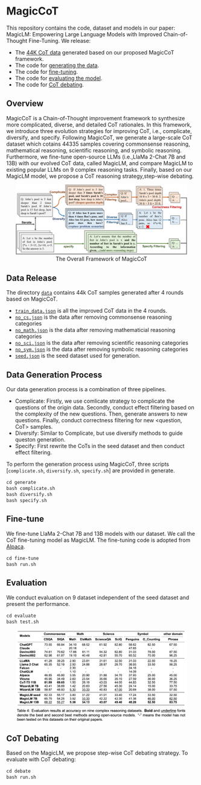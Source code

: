 # MagicCoT

This repository contains the code, dataset and models in our paper: MagicLM: Empowering Large Language Models with Improved Chain-of-Thought Fine-Tuning. We release:

- The [44K CoT data](#data-release) generated based on our proposed MagicCoT framework.
- The code for [generating the data](#data-generation-process).
- The code for [fine-tuning](#fine-tune).
- The code for [evaluating the model](#evaluation).
- The code for [CoT debating](#cot-debating).

## Overview

MagicCoT is a Chain-of-Thought improvement framework to synthesize more complicated, diverse, and detailed CoT rationales. In this framework, we introduce three evolution strategies for improving CoT, i.e., complicate, diversify, and specify. 
Following MagicCoT, we generate a large-scale CoT dataset which cotains 44335 samples covering commonsense reasoning, mathematical reasoning, scientific reasoning, and symbolic reasoning. 
Furthermore, we fine-tune open-source LLMs (i.e.,LlaMa 2-Chat 7B and 13B) with our evolved CoT data, called MagicLM, and compare MagicLM to existing popular LLMs on 9 complex reasoning tasks. 
Finally, based on our MagicLM model, we propose a CoT reasoning strategy,step-wise debating.

<p align="center">
  <img src="asset/Magiccot.png" alt="MagicCoT framework" width="90%" height="90%">
  <br>
  The Overall Framework of MagicCoT
</p>

## Data Release

The directory [`data`](./data) contains 44k CoT samples generated after 4 rounds based on MagicCoT.
- [`train_data.json`](./data/train_data.json) is all the improved CoT data in the 4 rounds.
- [`no_cs.json`](./data/no_cs.json) is the data after removing commonsense reasoning categories
- [`no_math.json`](./data/no_math.json) is the data after removing mathematicial reasoning categories
- [`no_sci.json`](./data/no_sci.json) is the data after removing scientific reasoning categories
- [`no_sym.json`](./data/no_cs.json) is the data after removing symbolic reasoning categories
- [`seed.json`](./data/seed.json) is the seed dataset used for generation.

## Data Generation Process

Our data generation process is a combination of three pipelines.

- Complicate: Firstly, we use comlicate strategy to complicate the questions of the origin data. Secondly, conduct effect filtering based on the complexity of the new questions. Then, generate answers to new questions. Finally, conduct correctness filtering for new <question, CoT> samples.
- Diversify: Similar to Complicate, but use diversify methods to guide queston generation.
- Specify: First rewrite the CoTs in the seed dataset and then conduct effect filtering.

To perform the generation process using MagicCoT, three scripts [`complicate.sh`, `diversify.sh`, `specify.sh`] are provided in generate.

```
cd generate
bash complicate.sh
bash diversify.sh
bash specify.sh
```

## Fine-tune
We fine-tune LlaMa 2-Chat 7B and 13B models with our dataset. We call the CoT fine-tuning model as MagicLM. The fine-tuning code is adopted from [Alpaca](https://github.com/tatsu-lab/stanford_alpaca).

```
cd fine-tune
bash run.sh
```

## Evaluation

We conduct evaluation on 9 dataset independent of the seed dataset and present the performance.

```
cd evaluate
bash test.sh
```
<p align="center">
  <img src="asset/evaluation.png" alt="main experimant" width="90%" height="90%">
  <br>
</p>

## CoT Debating

Based on the MagicLM, we propose step-wise CoT debating strategy. To evaluate with CoT debating:

```
cd debate
bash run.sh
```



